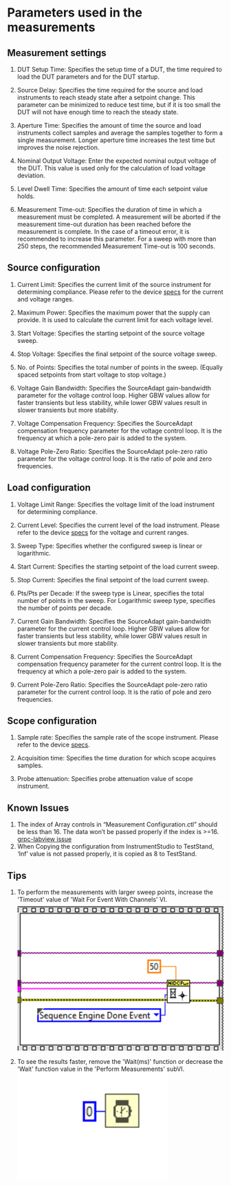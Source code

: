 # Parameters used in the measurements

## Measurement settings

1. DUT Setup Time:
   Specifies the setup time of a DUT, the time required to load the DUT parameters and for the DUT startup.

2. Source Delay:
   Specifies the time required for the source and load instruments to reach steady state after a setpoint change. This parameter can be minimized to reduce test time, but if it is too small the DUT will not have enough time to reach the steady state.

3. Aperture Time:
   Specifies the amount of time the source and load instruments collect samples and average the samples together to form a single measurement. Longer aperture time increases the test time but improves the noise rejection.

4. Nominal Output Voltage:
   Enter the expected nominal output voltage of the DUT. This value is used only for the calculation of load voltage deviation.

5. Level Dwell Time:
   Specifies the amount of time each setpoint value holds.

6. Measurement Time-out:
   Specifies the duration of time in which a measurement must be completed. A measurement will be aborted if the measurement time-out duration has been reached before the measurement is complete. In the case of a timeout error, it is recommended to increase this parameter. For a sweep with more than 250 steps, the recommended Measurement Time-out is 100 seconds.
   
## Source configuration

1. Current Limit:
   Specifies the current limit of the source instrument for determining compliance. Please refer to the device [specs](https://www.ni.com/docs/en-US/bundle/pxie-4151-specs/page/specs.html) for the current and voltage ranges.
   
2. Maximum Power:
   Specifies the maximum power that the supply can provide. It is used to calculate the current limit for each voltage level.
   
3. Start Voltage:
   Specifies the starting setpoint of the source voltage sweep.

4. Stop Voltage:
   Specifies the final setpoint of the source voltage sweep.
   
5. No. of Points:
   Specifies the total number of points in the sweep. (Equally spaced setpoints from start voltage to stop voltage.)

6. Voltage Gain Bandwidth:
   Specifies the SourceAdapt gain-bandwidth parameter for the voltage control loop. 
   Higher GBW values allow for faster transients but less stability, while lower GBW values result in slower transients but more stability.

7. Voltage Compensation Frequency:
   Specifies the SourceAdapt compensation frequency parameter for the voltage control loop. It is the frequency at which a pole-zero pair is added to the system.

8. Voltage Pole-Zero Ratio:
   Specifies the SourceAdapt pole-zero ratio parameter for the voltage control loop. It is the ratio of pole and zero frequencies.

## Load configuration

1. Voltage Limit Range:
  Specifies the voltage limit of the load instrument for determining compliance. 
  
2. Current Level:
  Specifies the current level of the load instrument. Please refer to the device [specs](https://www.ni.com/docs/en-US/bundle/pxie-4051-specs/page/specs.html) for the voltage and current ranges.
  
3. Sweep Type: 
  Specifies whether the configured sweep is linear or logarithmic.
  
4. Start Current:
   Specifies the starting setpoint of the load current sweep.
   
5. Stop Current:
   Specifies the final setpoint of the load current sweep.
   
6. Pts/Pts per Decade: 
   If the sweep type is Linear, specifies the total number of points in the sweep. For Logarithmic sweep type, specifies the number of points per decade.

7. Current Gain Bandwidth:
   Specifies the SourceAdapt gain-bandwidth parameter for the current control loop. 
   Higher GBW values allow for faster transients but less stability, while lower GBW values result in slower transients but more stability.

8. Current Compensation Frequency:
   Specifies the SourceAdapt compensation frequency parameter for the current control loop. It is the frequency at which a pole-zero pair is added to the system.

9. Current Pole-Zero Ratio:
    Specifies the SourceAdapt pole-zero ratio parameter for the current control loop. It is the ratio of pole and zero frequencies.

## Scope configuration

1. Sample rate:
   Specifies the sample rate of the scope instrument. Please refer to the device [specs](https://www.ni.com/docs/en-US/bundle/pxi-5122-specs/page/specs.html).

2. Acquisition time:
   Specifies the time duration for which scope acquires samples.

3. Probe attenuation:
   Specifies probe attenuation value of scope instrument.

## Known Issues

1.	The index of Array controls in “Measurement Configuration.ctl” should be less than 16. The data won’t be passed properly if the index is >=16.  [grpc-labview issue](https://github.com/ni/grpc-labview/issues/351)
2.	When Copying the configuration from InstrumentStudio to TestStand, ‘Inf’ value is not passed properly, it is copied as 8 to TestStand.


## Tips

1. To perform the measurements with larger sweep points, increase the 'Timeout' value of 'Wait For Event With Channels' VI.
   ![Timeout value](../meas-images/increase-timeout.png)
   
2. To see the results faster, remove the 'Wait(ms)' function or decrease the 'Wait' function value in the 'Perform Measurements' subVI.
   ![Wait function value](../meas-images/decrease-wait-value.png)





